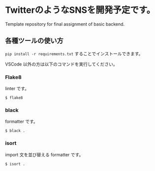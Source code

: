 # TwitterのようなSNSを開発予定です。

Template repository for final assignment of basic backend.

## 各種ツールの使い方

`pip install -r requirements.txt` することでインストールできます。

VSCode 以外の方は以下のコマンドを実行してください。

### Flake8

linter です。

```
$ flake8
```

### black

formatter です。

```
$ black .
```

### isort

import 文を並び替える formatter です。

```
$ isort .
```
